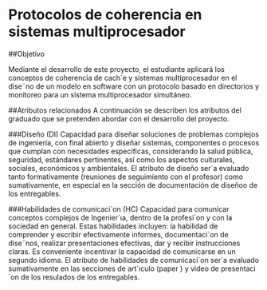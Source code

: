 # Protocolos de coherencia en sistemas multiprocesador

##Objetivo

Mediante el desarrollo de este proyecto, el estudiante aplicará los conceptos de coherencia de
cach´e y sistemas multiprocesador en el dise˜no de un modelo en software con un protocolo basado
en directorios y monitoreo para un sistema multiprocesador simultáneo.

##Atributos relacionados
A continuación se describen los atributos del graduado que se pretenden abordar con el desarrollo del proyecto.

###Diseño (DI)
Capacidad para diseñar soluciones de problemas complejos de ingeniería, con final abierto y diseñar sistemas, componentes o procesos que cumplan con necesidades específicas, considerando
la salud pública, seguridad, estándares pertinentes, así como los aspectos culturales, sociales,
económicos y ambientales.
El atributo de diseño ser´a evaluado tanto formativamente (reuniones de seguimiento con el
profesor) como sumativamente, en especial en la sección de documentación de diseñoo de los
entregables.

###Habilidades de comunicaci´on (HC)
Capacidad para comunicar conceptos complejos de Ingenier´ıa, dentro de la profesi´on y con la
sociedad en general. Estas habilidades incluyen: la habilidad de comprender y escribir efectivamente informes, documentaci´on de dise˜nos, realizar presentaciones efectivas, dar y recibir
instrucciones claras. Es conveniente incentivar la capacidad de comunicarse en un segundo
idioma.
El atributo de habilidades de comunicaci´on ser´a evaluado sumativamente en las secciones de
art´ıculo (paper ) y video de presentaci´on de los resulados de los entregables.

